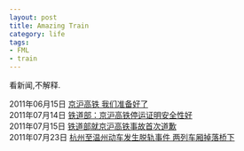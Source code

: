 ```yaml
--- 
layout: post
title: Amazing Train
category: life
tags: 
- FML
- train
---
```

看新闻,不解释.

2011年06月15日 [京沪高铁 我们准备好了](http://www.gov.cn/jrzg/2011-06/15/content_1884934.htm)  
2011年07月14日 [铁道部：京沪高铁停运证明安全性好](http://news.163.com/11/0714/01/78STVFJR00014AED.html)  
2011年07月15日 [铁道部就京沪高铁事故首次道歉](http://news.qq.com/a/20110715/000374.htm)  
2011年07月23日 [杭州至温州动车发生脱轨事件 两列车厢掉落桥下](http://news.qq.com/a/20110723/000733.htm)
